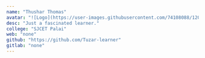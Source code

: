 ```yaml
---
name: "Thushar Thomas"
avatar: "![Logo](https://user-images.githubusercontent.com/74108088/120001118-1711d400-bff1-11eb-8d13-72eaf738a99d.png)"
desc: "Just a fascinated learner."
college: "SJCET Palai"
web: "none"
github: "https://github.com/Tuzar-learner"
gitlab: "none"
---
```

